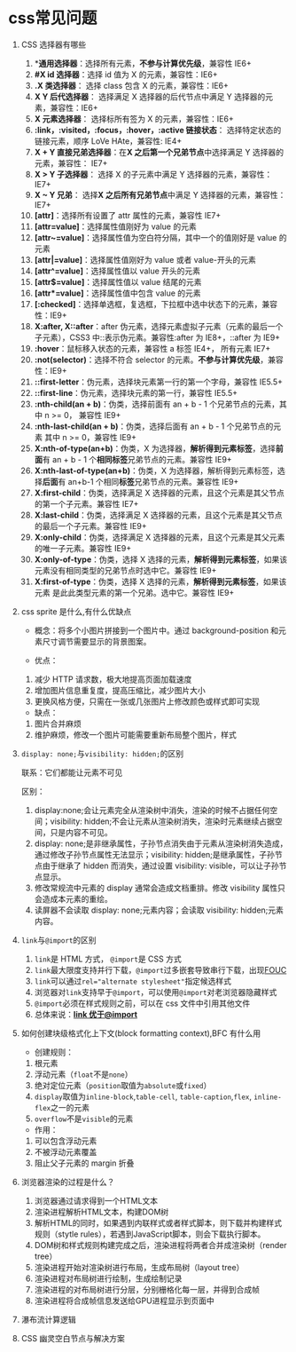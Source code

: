 # css常见问题

1. CSS 选择器有哪些
   1. ***通用选择器**：选择所有元素，**不参与计算优先级**，兼容性 IE6+
   2. **#X id 选择器**：选择 id 值为 X 的元素，兼容性：IE6+
   3. **.X 类选择器**： 选择 class 包含 X 的元素，兼容性：IE6+
   4. **X Y 后代选择器**： 选择满足 X 选择器的后代节点中满足 Y 选择器的元素，兼容性：IE6+
   5. **X 元素选择器**： 选择标所有签为 X 的元素，兼容性：IE6+
   6. **:link，:visited，:focus，:hover，:active 链接状态**： 选择特定状态的链接元素，顺序 LoVe HAte，兼容性: IE4+
   7. **X + Y 直接兄弟选择器**：在**X 之后第一个兄弟节点**中选择满足 Y 选择器的元素，兼容性： IE7+
   8. **X > Y 子选择器**： 选择 X 的子元素中满足 Y 选择器的元素，兼容性： IE7+
   9. **X ~ Y 兄弟**： 选择**X 之后所有兄弟节点**中满足 Y 选择器的元素，兼容性： IE7+
   10. **[attr]**：选择所有设置了 attr 属性的元素，兼容性 IE7+
   11. **[attr=value]**：选择属性值刚好为 value 的元素
   12. **[attr~=value]**：选择属性值为空白符分隔，其中一个的值刚好是 value 的元素
   13. **[attr|=value]**：选择属性值刚好为 value 或者 value-开头的元素
   14. **[attr^=value]**：选择属性值以 value 开头的元素
   15. **[attr$=value]**：选择属性值以 value 结尾的元素
   16. **[attr\*=value]**：选择属性值中包含 value 的元素
   17. **[:checked]**：选择单选框，复选框，下拉框中选中状态下的元素，兼容性：IE9+
   18. **X:after, X::after**：after 伪元素，选择元素虚拟子元素（元素的最后一个子元素），CSS3 中::表示伪元素。兼容性:after 为 IE8+，::after 为 IE9+
   19. **:hover**：鼠标移入状态的元素，兼容性 a 标签 IE4+， 所有元素 IE7+
   20. **:not(selector)**：选择不符合 selector 的元素。**不参与计算优先级**，兼容性：IE9+
   21. **::first-letter**：伪元素，选择块元素第一行的第一个字母，兼容性 IE5.5+
   22. **::first-line**：伪元素，选择块元素的第一行，兼容性 IE5.5+
   23. **:nth-child(an + b)**：伪类，选择前面有 an + b - 1 个兄弟节点的元素，其中 n >= 0， 兼容性 IE9+
   24. **:nth-last-child(an + b)**：伪类，选择后面有 an + b - 1 个兄弟节点的元素 其中 n >= 0，兼容性 IE9+
   25. **X:nth-of-type(an+b)**：伪类，X 为选择器，**解析得到元素标签**，选择**前面**有 an + b - 1 个**相同标签**兄弟节点的元素。兼容性 IE9+
   26. **X:nth-last-of-type(an+b)**：伪类，X 为选择器，解析得到元素标签，选择**后面**有 an+b-1 个相同**标签**兄弟节点的元素。兼容性 IE9+
   27. **X:first-child**：伪类，选择满足 X 选择器的元素，且这个元素是其父节点的第一个子元素。兼容性 IE7+
   28. **X:last-child**：伪类，选择满足 X 选择器的元素，且这个元素是其父节点的最后一个子元素。兼容性 IE9+
   29. **X:only-child**：伪类，选择满足 X 选择器的元素，且这个元素是其父元素的唯一子元素。兼容性 IE9+
   30. **X:only-of-type**：伪类，选择 X 选择的元素，**解析得到元素标签**，如果该元素没有相同类型的兄弟节点时选中它。兼容性 IE9+
   31. **X:first-of-type**：伪类，选择 X 选择的元素，**解析得到元素标签**，如果该元素 是此此类型元素的第一个兄弟。选中它。兼容性 IE9+

2. css sprite 是什么,有什么优缺点

   - 概念：将多个小图片拼接到一个图片中。通过 background-position 和元素尺寸调节需要显示的背景图案。

   - 优点：

   1. 减少 HTTP 请求数，极大地提高页面加载速度
   2. 增加图片信息重复度，提高压缩比，减少图片大小
   3. 更换风格方便，只需在一张或几张图片上修改颜色或样式即可实现

   - 缺点：

   1. 图片合并麻烦
   2. 维护麻烦，修改一个图片可能需要重新布局整个图片，样式

3. `display: none;`与`visibility: hidden;`的区别

   联系：它们都能让元素不可见

   区别：

   1. display:none;会让元素完全从渲染树中消失，渲染的时候不占据任何空间；visibility: hidden;不会让元素从渲染树消失，渲染时元素继续占据空间，只是内容不可见。
   2. display: none;是非继承属性，子孙节点消失由于元素从渲染树消失造成，通过修改子孙节点属性无法显示；visibility: hidden;是继承属性，子孙节点由于继承了 hidden 而消失，通过设置 visibility: visible，可以让子孙节点显示。
   3. 修改常规流中元素的 display 通常会造成文档重排。修改 visibility 属性只会造成本元素的重绘。
   4. 读屏器不会读取 display: none;元素内容；会读取 visibility: hidden;元素内容。

4. `link`与`@import`的区别

   1. `link`是 HTML 方式， `@import`是 CSS 方式
   2. `link`最大限度支持并行下载，`@import`过多嵌套导致串行下载，出现[FOUC](http://www.bluerobot.com/web/css/fouc.asp/)
   3. `link`可以通过`rel="alternate stylesheet"`指定候选样式
   4. 浏览器对`link`支持早于`@import`，可以使用`@import`对老浏览器隐藏样式
   5. `@import`必须在样式规则之前，可以在 css 文件中引用其他文件
   6. 总体来说：**[link 优于@import](http://www.stevesouders.com/blog/2009/04/09/dont-use-import/)**

5. 如何创建块级格式化上下文(block formatting context),BFC 有什么用

   - 创建规则：

   1. 根元素
   2. 浮动元素（`float`不是`none`）
   3. 绝对定位元素（`position`取值为`absolute`或`fixed`）
   4. `display`取值为`inline-block`,`table-cell`, `table-caption`,`flex`, `inline-flex`之一的元素
   5. `overflow`不是`visible`的元素

   - 作用：

   1. 可以包含浮动元素
   2. 不被浮动元素覆盖
   3. 阻止父子元素的 margin 折叠

6. 浏览器渲染的过程是什么？
   1. 浏览器通过请求得到一个HTML文本
   2. 渲染进程解析HTML文本，构建DOM树
   3. 解析HTML的同时，如果遇到内联样式或者样式脚本，则下载并构建样式规则（stytle rules），若遇到JavaScript脚本，则会下载执行脚本。
   4. DOM树和样式规则构建完成之后，渲染进程将两者合并成渲染树（render tree）
   5. 渲染进程开始对渲染树进行布局，生成布局树（layout tree）
   6. 渲染进程对布局树进行绘制，生成绘制记录
   7. 渲染进程的对布局树进行分层，分别栅格化每一层，并得到合成帧
   8. 渲染进程将合成帧信息发送给GPU进程显示到页面中

7. 瀑布流计算逻辑

   

8. CSS 幽灵空白节点与解决方案